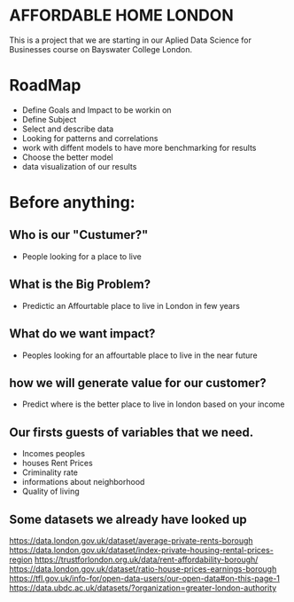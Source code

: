 AFFORDABLE HOME LONDON
=======================

This is a project that we are starting in our Aplied Data Science for Businesses course on Bayswater College London.

# RoadMap


- Define Goals and Impact to be workin on
- Define Subject
- Select and describe data
- Looking for patterns and correlations
- work with diffent models to have more benchmarking for results
- Choose the better model
- data visualization of our results

# Before anything:

## Who is our "Custumer?"

- People looking for a place to live


## What is the Big Problem?

- Predictic an Affourtable place to live in London in few years


## What do we want impact?
 
 - Peoples looking for an affourtable place to live in the near future


## how we will generate value for our customer?
 
 - Predict where is the better place to live in london based on your income


## Our firsts guests of variables that we need.

- Incomes peoples
- houses Rent Prices
- Criminality rate
- informations about neighborhood
- Quality of living


## Some datasets we already have looked up

https://data.london.gov.uk/dataset/average-private-rents-borough
https://data.london.gov.uk/dataset/index-private-housing-rental-prices-region
https://trustforlondon.org.uk/data/rent-affordability-borough/
https://data.london.gov.uk/dataset/ratio-house-prices-earnings-borough
https://tfl.gov.uk/info-for/open-data-users/our-open-data#on-this-page-1
https://data.ubdc.ac.uk/datasets/?organization=greater-london-authority

